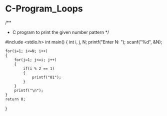 # C-Program_Loops
/**
 * C program to print the given number pattern
 */

#include <stdio.h>
int main()
{
    int i, j, N;
    printf("Enter N: ");
    scanf("%d", &N);

    for(i=1; i<=N; i++)
    {
        for(j=1; j<=i; j++)
        { 
            if(i % 2 == 1)
            {
                printf("01");
            }
        }
        printf("\n");
    }
    return 0;
}
